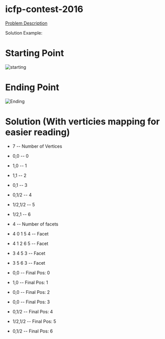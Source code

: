 # icfp-contest-2016


[Problem Description](http://icfpc2016.blogspot.com/2016/08/task-description.html)

Solution Example:
# Starting Point
![starting](https://2.bp.blogspot.com/-B0S2I0X3-FI/V6PUGn6fCCI/AAAAAAAAARM/fxUxjmUaF3gZM9vSukQUgHKteZmhu8HrgCLcB/s1600/solution_src.png)
# Ending Point
![Ending](https://2.bp.blogspot.com/-U_8sCP8ydwY/V6PUGlRWnEI/AAAAAAAAARU/HY1cCHruSkAEqX50gGq3kd21hr_w43uSACLcB/s1600/solution_dest.png)

# Solution (With verticies mapping for easier reading)

+ 7                    -- Number of Vertices
+ 0,0                  -- 0

+ 1,0                  -- 1
 
+ 1,1                  -- 2
 
+ 0,1                  -- 3
 
+ 0,1/2                -- 4
+ 1/2,1/2              -- 5
+ 1/2,1                -- 6
+ 4                    -- Number of facets
+ 4 0 1 5 4            -- Facet
+ 4 1 2 6 5            -- Facet
+ 3 4 5 3              -- Facet
+ 3 5 6 3              -- Facet
+ 0,0                  -- Final Pos: 0
+ 1,0                  -- Final Pos: 1
+ 0,0                  -- Final Pos: 2
+ 0,0                  -- Final Pos: 3
+ 0,1/2                -- Final Pos: 4
+ 1/2,1/2              -- Final Pos: 5
+ 0,1/2                -- Final Pos: 6
